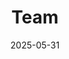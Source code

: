 ---
title: 'Team'
description: 'We deliver a complete range of IT services.'
date: 2025-05-31
header_transparent: false
summary_type: "framework/summary/summary-team.html"

hero:
  type: hero
  enabled: true
  options:
    paddingTop: ""
    paddingBottom: false
    borderTop: false
    borderBottom: false
    theme: primary
    classes: "my-custom-class another-custom-class"
  align_horizontal: left
  align_vertical: middle
  height: 500px
  headings:
    heading: "Meet The Team"
  background:
    background_image: "images/photos/home/team-large.webp"
    background_image_blend_mode: "overlay"
    background_gradient: true
---